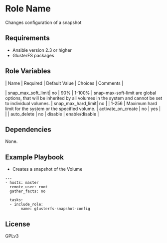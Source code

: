 Role Name
=========

Changes configuration of a snapshot

Requirements
------------

* Ansible version 2.3 or higher
* GlusterFS packages

Role Variables
--------------
| Name               | Required | Default Value     | Choices        | Comments |

| snap_max_soft_limit| no       | 90%               | 1-100%         | snap-max-soft-limit are global options, that will be inherited by all volumes in the system and cannot be set to individual volumes.
| snap_max_hard_limit| no       |                   | 1-256          | Maximum hard limit for the system or the specified volume.
| activate_on_create | no       | yes               |                |
| auto_delete        | no       | disable           | enable/disable |

Dependencies
------------

None.

Example Playbook
----------------

* Creates a snapshot of the Volume

```
---
- hosts: master
  remote_user: root
  gather_facts: no

  tasks:
  - include_role:
       name: glusterfs-snapshot-config

```
License
-------
GPLv3
